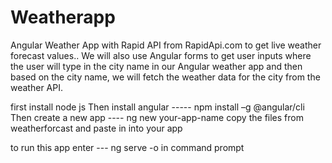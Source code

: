 # Weatherapp
Angular Weather App with Rapid API from RapidApi.com to get live weather forecast values.. We will also use Angular forms to get user inputs where the user will type in the city name in our Angular weather app and then based on the city name, we will fetch the weather data for the city from the weather API.


first install node js 
Then install angular -----  npm install –g @angular/cli 
Then create a new app ----  ng new your-app-name
copy the files from  weatherforcast and paste in into your app

to run this app enter --- ng serve -o in command prompt

